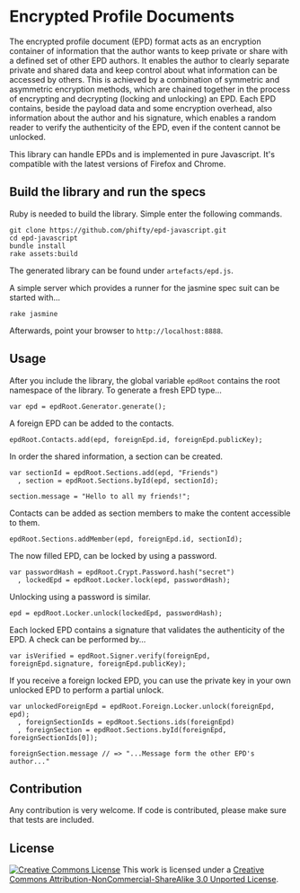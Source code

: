
# Encrypted Profile Documents

The encrypted profile document (EPD) format acts as an encryption container of information that the author wants to
keep private or share with a defined set of other EPD authors. It enables the author to clearly separate private and
shared data and keep control about what information can be accessed by others. This is achieved by a combination of
symmetric and asymmetric encryption methods, which are chained together in the process of encrypting and decrypting
(locking and unlocking) an EPD. Each EPD contains, beside the payload data and some encryption overhead, also
information about the author and his signature, which enables a random reader to verify the authenticity of the EPD,
even if the content cannot be unlocked.

This library can handle EPDs and is implemented in pure Javascript. It's compatible with the latest versions of Firefox
and Chrome.

## Build the library and run the specs

Ruby is needed to build the library. Simple enter the following commands.

    git clone https://github.com/phifty/epd-javascript.git
    cd epd-javascript
    bundle install
    rake assets:build

The generated library can be found under `artefacts/epd.js`.

A simple server which provides a runner for the jasmine spec suit can be started with...

    rake jasmine

Afterwards, point your browser to `http://localhost:8888`.

## Usage

After you include the library, the global variable `epdRoot` contains the root namespace of the library. To generate a
fresh EPD type...

    var epd = epdRoot.Generator.generate();

A foreign EPD can be added to the contacts.

    epdRoot.Contacts.add(epd, foreignEpd.id, foreignEpd.publicKey);

In order the shared information, a section can be created.

    var sectionId = epdRoot.Sections.add(epd, "Friends")
      , section = epdRoot.Sections.byId(epd, sectionId);

    section.message = "Hello to all my friends!";

Contacts can be added as section members to make the content accessible to them.

    epdRoot.Sections.addMember(epd, foreignEpd.id, sectionId);

The now filled EPD, can be locked by using a password.

    var passwordHash = epdRoot.Crypt.Password.hash("secret")
      , lockedEpd = epdRoot.Locker.lock(epd, passwordHash);

Unlocking using a password is similar.

    epd = epdRoot.Locker.unlock(lockedEpd, passwordHash);

Each locked EPD contains a signature that validates the authenticity of the EPD. A check can be performed by...

    var isVerified = epdRoot.Signer.verify(foreignEpd, foreignEpd.signature, foreignEpd.publicKey);

If you receive a foreign locked EPD, you can use the private key in your own unlocked EPD to perform a partial unlock.

    var unlockedForeignEpd = epdRoot.Foreign.Locker.unlock(foreignEpd, epd);
      , foreignSectionIds = epdRoot.Sections.ids(foreignEpd)
      , foreignSection = epdRoot.Sections.byId(foreignEpd, foreignSectionIds[0]);

    foreignSection.message // => "...Message form the other EPD's author..."

## Contribution

Any contribution is very welcome. If code is contributed, please make sure that tests are included.

## License

[![Creative Commons License](http://i.creativecommons.org/l/by-nc-sa/3.0/80x15.png)](http://creativecommons.org/licenses/by-nc-sa/3.0/)
This work is licensed under a
[Creative Commons Attribution-NonCommercial-ShareAlike 3.0 Unported License](http://creativecommons.org/licenses/by-nc-sa/3.0/).
